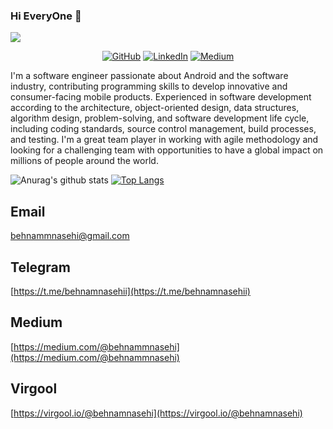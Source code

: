 ### Hi EveryOne 👋
![](https://visitor-badge.glitch.me/badge?page_id=behnamnasehi)

<p align="center">
	<a href="https://github.com/behnamnasehi"><img src="https://img.shields.io/github/followers/terrytangyuan.svg?label=GitHub&style=social" alt="GitHub"></a>
	<a href="https://www.linkedin.com/in/behnam-nasehi-05336018b"><img src="https://img.shields.io/badge/LinkedIn--_.svg?style=social&logo=linkedin" alt="LinkedIn"></a>
  <a href="https://behnammnasehi.medium.com/"><img src="https://img.shields.io/badge/Medium--_.svg?style=social&logo=Medium" alt="Medium"></a>  
</p>

I'm a software engineer passionate about Android and the software industry, contributing programming skills to develop innovative and consumer-facing mobile products.
Experienced in software development according to the architecture, object-oriented design, data structures, algorithm design, problem-solving, and software development life cycle, including coding standards, source control management, build processes, and testing.
I'm a great team player in working with agile methodology and looking for a challenging team with opportunities to have a global impact on millions of people around the world.

![Anurag's github stats](https://github-readme-stats.vercel.app/api?username=behnamnasehi&show_icons=true&theme=graywhite) [![Top Langs](https://github-readme-stats.vercel.app/api/top-langs/?username=behnamnasehi)](https://github.com/anuraghazra/github-readme-stats)


## Email

behnammnasehi@gmail.com

## Telegram

[https://t.me/behnamnasehii](https://t.me/behnamnasehii)

## Medium

[https://medium.com/@behnammnasehi](https://medium.com/@behnammnasehi)

## Virgool

[https://virgool.io/@behnamnasehi](https://virgool.io/@behnamnasehi)
